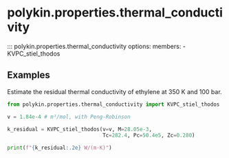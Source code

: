 # polykin.properties.thermal_conductivity

::: polykin.properties.thermal_conductivity
    options:
        members:
            - KVPC_stiel_thodos

## Examples

Estimate the residual thermal conductivity of ethylene at 350 K and 100 bar.

```python exec="on" source="console"
from polykin.properties.thermal_conductivity import KVPC_stiel_thodos

v = 1.84e-4 # m³/mol, with Peng-Robinson

k_residual = KVPC_stiel_thodos(v=v, M=28.05e-3,
                               Tc=282.4, Pc=50.4e5, Zc=0.280)

print(f"{k_residual:.2e} W/(m·K)")
```
